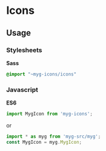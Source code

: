# Icons

## Usage

### Stylesheets

**Sass**

```sass
@import "~myg-icons/icons"
```

### Javascript

**ES6**

```js
import MygIcon from 'myg-icons';
```

or

```js
import * as myg from 'myg-src/myg';
const MygIcon = myg.MygIcon;
```
